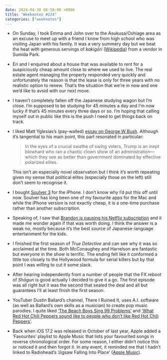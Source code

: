```yaml
---
date: 2024-04-30 06:58:00 +0900
title: "Weeknotes #224"
categories: ["weeknotes"]
---
```


- On Sunday, I took Emma and John over to the Asukusa/Oshiage area as an excuse to meet up with a friend I know from high school who was visiting Japan with his family. It was a very summery day but we beat the heat with generous servings of _kakigōri_ ([Wikipedia](https://en.wikipedia.org/wiki/Kakigōri)) from a vendor in Sumida Park.

- Eri and I enquired about a house that was available to rent for a suspiciously cheap amount close to where we used to live. The real estate agent managing the property responded very quickly and unfortunately the reason is that the lease is only for three years with no realistic option to renew. That’s the situation that we’re in now and one we’d like to avoid with our next move.

- I haven’t completely fallen off the Japanese studying wagon but I’m close. I’m supposed to be studying for 45 minutes a day and I’m now lucky if that’s 45 minutes every three days or so. I’m hoping that calling myself out in public like this is the push I need to get things back on track.

- I liked Matt Yglesias’s (pay-walled) [essay on George W Bush](https://www.slowboring.com/p/george-w-bush-was-a-terrible-president). Although it’s tangential to his main point, this part resonated in particular:

  > In the eyes of a crucial swathe of swing voters, Trump is an inept blowhard who ran a chaotic clown show of an administration—which they see as better than government dominated by effective polarized elites.

  This isn’t an especially novel observation but I think it’s worth repeating given my sense that political elites (especially those on the left) still don’t seem to recognise it.

- I bought [Soulver 3](https://soulver.app) for the iPhone. I don’t know why I’d put this off until now. Soulver has long been one of my favourite apps for the Mac and while the iPhone version is not exactly cheap, it is a one-time purchase rather than another subscription.

- Speaking of, I saw that [Brandon is pausing his Netflix subscription](https://sangsara.net/2024/04/29/week-17-24/) and it made me wonder again if that was worth doing. I think the answer is a weak no, mostly because it’s the best source of Japanese-language entertainment for the kids.

- I finished the first season of _True Detective_ and can see why it was so acclaimed at the time. Both McConaughey and Harrelson are fantastic but everyone in the show is terrific. The ending felt like it conformed a little too closely to the Hollywood formula for serial killers but by that point I was willing to cut it some slack.

- After hearing independently from a number of people that the FX reboot of _Shōgun_ is good actually I decided to give it a go. The first episode was all right but it was the second that sealed the deal and all but guarantees I’ll at least finish the first season.

- YouTuber Dustin Ballard’s channel, There I Ruined It, uses A.I. software (as well as Ballard’s own skills as a musician) to create pop music parodies. I quite liked [‘The Beach Boys Sing 99 Problems’](https://youtu.be/Z5EGZ145K_w) and [‘What Red Hot Chili Peppers sound like to people who don’t like Red Hot Chili Peppers’](https://www.youtube.com/watch?v=VE5JMEu5hZA).

- Back when iOS 17.2 was released in October of last year, Apple added a ‘Favourites’ playlist to Apple Music that lists your favourited songs in reverse chronological order. For some reason, I either didn’t notice this or noticed it and then forgot it. In any event, it reminded me that I hadn’t linked to Radiohead’s ‘Jigsaw Falling Into Place’ ([Apple Music](https://music.apple.com/us/album/jigsaw-falling-into-place/1109714933?i=1109715469)).
